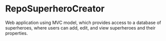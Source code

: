# RepoSuperheroCreator
Web application using MVC model, which provides access to a database of superheroes, where users can add, edit, and view superheroes and their properties.
